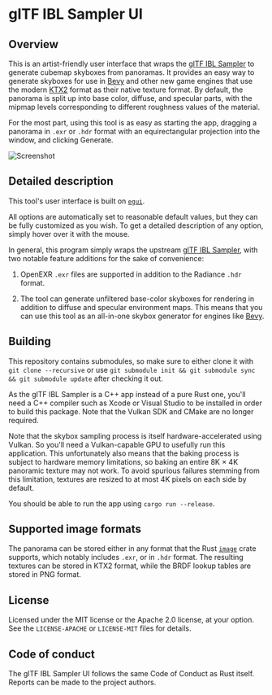 # glTF IBL Sampler UI

## Overview

This is an artist-friendly user interface that wraps the [glTF IBL Sampler] to
generate cubemap skyboxes from panoramas. It provides an easy way to generate
skyboxes for use in [Bevy] and other new game engines that use the modern
[KTX2] format as their native texture format. By default, the panorama is split
up into base color, diffuse, and specular parts, with the mipmap levels
corresponding to different roughness values of the material.

For the most part, using this tool is as easy as starting the app, dragging a
panorama in `.exr` or `.hdr` format with an equirectangular projection into the
window, and clicking Generate.

![Screenshot](https://github.com/pcwalton/gltf-ibl-sampler-egui/blob/master/etc/Screenshot.png?raw=true)

## Detailed description

This tool's user interface is built on [`egui`].

All options are automatically set to reasonable default values, but they can be
fully customized as you wish. To get a detailed description of any option,
simply hover over it with the mouse.

In general, this program simply wraps the upstream [glTF IBL Sampler], with two
notable feature additions for the sake of convenience:

1. OpenEXR `.exr` files are supported in addition to the Radiance `.hdr`
format.

2. The tool can generate unfiltered base-color skyboxes for rendering in
addition to diffuse and specular environment maps. This means that you can use
this tool as an all-in-one skybox generator for engines like [Bevy].

## Building

This repository contains submodules, so make sure to either clone it
with `git clone --recursive` or use
`git submodule init && git submodule sync && git submodule update`
after checking it out.

As the glTF IBL Sampler is a C++ app instead of a pure Rust one, you'll need
a C++ compiler such as Xcode or Visual Studio to be installed in order to
build this package. Note that the Vulkan SDK and CMake are no longer required.

Note that the skybox sampling process is itself hardware-accelerated using
Vulkan. So you'll need a Vulkan-capable GPU to usefully run this application.
This unfortunately also means that the baking process is subject to hardware
memory limitations, so baking an entire 8K × 4K panoramic texture may not
work. To avoid spurious failures stemming from this limitation, textures are
resized to at most 4K pixels on each side by default.

You should be able to run the app using `cargo run --release`.

## Supported image formats

The panorama can be stored either in any format that the Rust [`image`] crate
supports, which notably includes `.exr`, or in `.hdr` format. The resulting
textures can be stored in KTX2 format, while the BRDF lookup tables are stored in PNG format.

## License

Licensed under the MIT license or the Apache 2.0 license, at your option. See
the `LICENSE-APACHE` or `LICENSE-MIT` files for details.

## Code of conduct

The glTF IBL Sampler UI follows the same Code of Conduct as Rust itself.
Reports can be made to the project authors.

[glTF IBL Sampler]: https://github.com/KhronosGroup/glTF-IBL-Sampler

[Bevy]: https://bevyengine.org/

[KTX2]: https://registry.khronos.org/KTX/specs/2.0/ktxspec.v2.html

[`egui`]: https://www.egui.rs/

[Vulkan SDK]: https://vulkan.lunarg.com/

[CMake]: https://cmake.org/

[`image`]: https://docs.rs/image/latest/image/